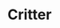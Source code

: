 ---
layout: prefab
title: Critter
data_file: Critter
parent: Prefabs
nav_exclude: true
search_exclude: false
---